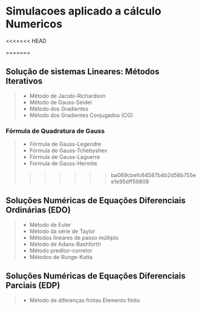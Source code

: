 # Simulacoes aplicado a cálculo Numericos

<<<<<<< HEAD

=======
## Solução de sistemas Lineares: Métodos Iterativos

>* Método de Jacobi-Richardson
>* Método de Gauss-Seidel
>* Método dos Gradientes
>* Método dos Gradientes Conjugados (CG)


### Fórmula de Quadratura de Gauss
 >* Fórmula de Gauss-Legendre
 >* Fórmula de Gauss-Tchebyshev
 >* Fórmula de Gauss-Laguerre
 >* Formula de Gauss-Hermite
>>>>>>> ba069cbefc64587b4b2d56b755ee1e95dff59809

## Soluções Numéricas de Equações Diferenciais Ordinárias (EDO)

>* Método de Euler
>* Método da série de Taylor
>* Métodos lineares de passo múltiplo
>* Método de Adans-Bashforth
>* Método preditor-corretor
>* Métodos de Runge-Kutta

## Soluções Numéricas de Equações Diferenciais Parciais (EDP)

>* Método de diferenças finitas
> Elemento finito

